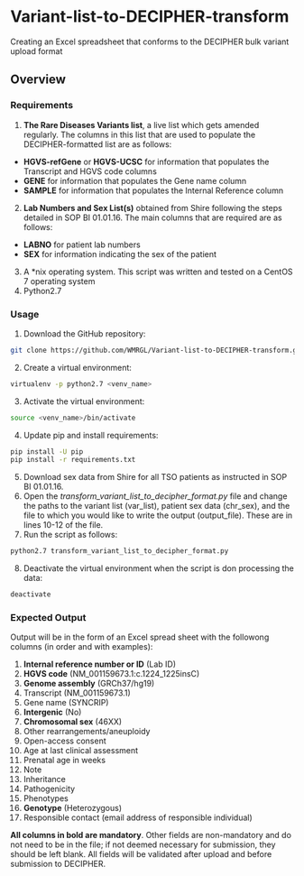 # Variant-list-to-DECIPHER-transform
Creating an Excel spreadsheet that conforms to the DECIPHER bulk variant upload format

## Overview
### Requirements

1. **The Rare Diseases Variants list**, a live list which gets amended regularly. The columns in this list that are used to populate the DECIPHER-formatted list are as follows:

  *	**HGVS-refGene** or **HGVS-UCSC**  for information that populates the Transcript and HGVS code columns
  *	**GENE** for information that populates the Gene name column
  *	**SAMPLE** for information that populates the Internal Reference column
  
2. **Lab Numbers and Sex List(s)** obtained from Shire following the steps detailed in SOP BI 01.01.16. The main columns that are required are as follows:

  * **LABNO** for patient lab numbers
  * **SEX** for information indicating the sex of the patient

3. A \*nix operating system. This script was written and tested on a CentOS 7 operating system
4. Python2.7
  
### Usage
1. Download the GitHub repository:
```bash
git clone https://github.com/WMRGL/Variant-list-to-DECIPHER-transform.git
```
2. Create a virtual environment:
```bash
virtualenv -p python2.7 <venv_name>
```
3. Activate the virtual environment:
```bash
source <venv_name>/bin/activate
```
4. Update pip and install requirements:
```bash
pip install -U pip
pip install -r requirements.txt
```
5. Download sex data from Shire for all TSO patients as instructed in SOP BI 01.01.16.
6. Open the *transform_variant_list_to_decipher_format.py* file and change the paths to the variant list (var_list), patient sex data (chr_sex), and the file to which you would like to write the output (output_file). These are in lines 10-12 of the file. 
7. Run the script as follows:
```bash
python2.7 transform_variant_list_to_decipher_format.py
```
8. Deactivate the virtual environment when the script is don processing the data:
```bash
deactivate
```

### Expected Output
Output will be in the form of an Excel spread sheet with the followong columns (in order and with examples):

1.	**Internal reference number or ID** (Lab ID)
2.	**HGVS code** (NM_001159673.1:c.1224_1225insC)
3.	**Genome assembly** (GRCh37/hg19)
4.	Transcript (NM_001159673.1)
5.	Gene name (SYNCRIP)
6.	**Intergenic** (No)
7.	**Chromosomal sex** (46XX)
8.	Other rearrangements/aneuploidy
9.	Open-access consent
10.	Age at last clinical assessment
11.	Prenatal age in weeks
12.	Note
13.	Inheritance
14.	Pathogenicity
15.	Phenotypes
16.	**Genotype** (Heterozygous)
17.	Responsible contact (email address of responsible individual)

**All columns in bold are mandatory**. Other fields are non-mandatory and do not need to be in the file; if not deemed necessary for submission, they should be left blank. All fields will be validated after upload and before submission to DECIPHER.

